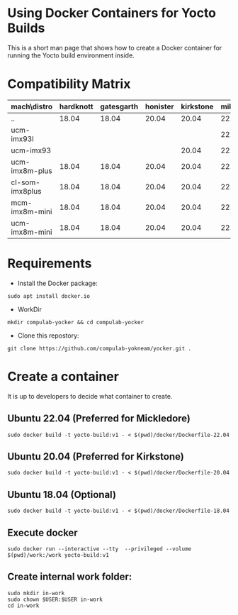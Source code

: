 # Using Docker Containers for Yocto Builds

This is a short man page that shows how to create a Docker container for running the Yocto build environment inside.

# Compatibility Matrix

|mach\distro|hardknott|gatesgarth|honister|kirkstone|mikledore|
|---|---|---|---|---|---|
|..|18.04|18.04|20.04|20.04|22.04|
|ucm-imx93l|||||22.04|
|ucm-imx93||||20.04|22.04|
|ucm-imx8m-plus|18.04|18.04|20.04|20.04|22.04|
|cl-som-imx8plus|18.04|18.04|20.04|20.04|22.04|
|mcm-imx8m-mini|18.04|18.04|20.04|20.04|22.04|
|ucm-imx8m-mini|18.04|18.04|20.04|20.04|22.04|


# Requirements
* Install the Docker package:
```
sudo apt install docker.io
```
* WorkDir
```
mkdir compulab-yocker && cd compulab-yocker
```
* Clone this repostory:
```
git clone https://github.com/compulab-yokneam/yocker.git .
```

# Create a container
It is up to developers to decide what container to create.

## Ubuntu 22.04 (Preferred for Mickledore)
```
sudo docker build -t yocto-build:v1 - < $(pwd)/docker/Dockerfile-22.04
```

## Ubuntu 20.04 (Preferred for Kirkstone)
```
sudo docker build -t yocto-build:v1 - < $(pwd)/docker/Dockerfile-20.04
```

## Ubuntu 18.04 (Optional)
```
sudo docker build -t yocto-build:v1 - < $(pwd)/docker/Dockerfile-18.04
```

## Execute docker
```
sudo docker run --interactive --tty  --privileged --volume $(pwd)/work:/work yocto-build:v1
```

## Create internal work folder:
```
sudo mkdir in-work
sudo chown $USER:$USER in-work
cd in-work
```
